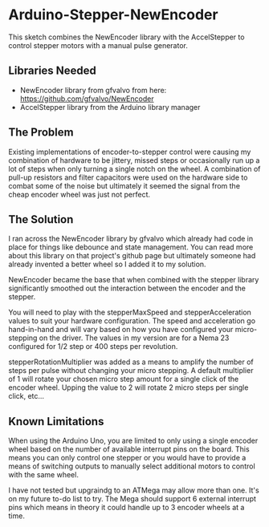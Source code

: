 # Arduino-Stepper-NewEncoder

This sketch combines the NewEncoder library with the AccelStepper to control stepper motors with a manual pulse generator.

## Libraries Needed

* NewEncoder library from gfvalvo from here: https://github.com/gfvalvo/NewEncoder
* AccelStepper library from the Arduino library manager

## The Problem

Existing implementations of encoder-to-stepper control were causing my combination of hardware to be jittery, missed steps or occasionally run up a lot of steps when only turning a single notch on the wheel. A combination of pull-up resistors and filter capacitors were used on the hardware side to combat some of the noise but ultimately it seemed the signal from the cheap encoder wheel was just not perfect.

## The Solution

I ran across the NewEncoder library by gfvalvo which already had code in place for things like debounce and state management. You can read more about this library on that project's github page but ultimately someone had already invented a better wheel so I added it to my solution.

NewEncoder became the base that when combined with the stepper library significantly smoothed out the interaction between the encoder and the stepper. 

You will need to play with the stepperMaxSpeed and stepperAcceleration values to suit your hardware configuration. The speed and acceleration go hand-in-hand and will vary based on how you have configured your micro-stepping on the driver. The values in my version are for a Nema 23 configured for 1/2 step or 400 steps per revolution.

stepperRotationMultiplier was added as a means to amplify the number of steps per pulse without changing your micro stepping. A default multiplier of 1 will rotate your chosen micro step amount for a single click of the encoder wheel. Upping the value to 2 will rotate 2 micro steps per single click, etc... 

## Known Limitations

When using the Arduino Uno, you are limited to only using a single encoder wheel based on the number of available interrupt pins on the board. This means you can only control one stepper or you would have to provide a means of switching outputs to manually select additional motors to control with the same wheel.

I have not tested but upgraindg to an ATMega may allow more than one. It's on my future to-do list to try. The Mega should support 6 external interrupt pins which means in theory it could handle up to 3 encoder wheels at a time.

